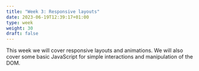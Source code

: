 ```yaml
---
title: "Week 3: Responsive layouts"
date: 2023-06-19T12:39:17+01:00
type: week
weight: 30
draft: false
---
```


This week we will cover responsive layouts and animations. We will also cover some basic JavaScript for simple interactions and manipulation of the DOM.